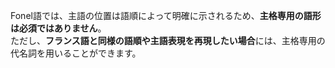 Fonel語では、主語の位置は語順によって明確に示されるため、**主格専用の語形は必須ではありません**。  
ただし、**フランス語と同様の語順や主語表現を再現したい場合**には、主格専用の代名詞を用いることができます。
